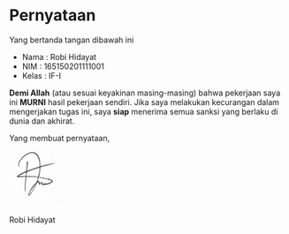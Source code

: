 # Pernyataan

Yang bertanda tangan dibawah ini

* Nama : Robi Hidayat
* NIM : 165150201111001
* Kelas : IF-I

**Demi Allah** (atau sesuai keyakinan masing-masing) bahwa pekerjaan saya ini **MURNI** hasil pekerjaan sendiri. Jika saya melakukan kecurangan dalam mengerjakan tugas ini, saya **siap** menerima semua sanksi yang berlaku di dunia dan akhirat.

Yang membuat pernyataan,

<p align="left">
  <img src="https://github.com/advprog-practicuum-if-i-1617/latihan-bab1-robihid/raw/master/New%20Doc%202017-03-13.jpg" width="100" height="100"/>
</p>

Robi Hidayat
